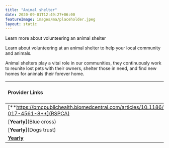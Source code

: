 ```yaml
---
title: "Animal shelter"
date: 2020-09-01T12:49:27+06:00
featureImage: images/ma/placeholder.jpeg
layout: static
---
```


Learn more about volunteering an animal shelter

Learn about volunteering at an animal shelter to help your local community and animals.

Animal shelters play a vital role in our communities, they continuously work to reunite lost pets with their owners, shelter those in need, and find new homes for animals their forever home.

| Provider Links      | Free or Paid  |  
| :-----------          | :--------------:      |  
| [**https://bmcpublichealth.biomedcentral.com/articles/10.1186/s12889-017-4561-8**](RSPCA) | Online | 
| [**Yearly**](Blue cross) | Online | 
| [**Yearly**](Dogs trust) | Online | 
| [**Yearly**](Restless) | Online | 
  

<br/><br/>






